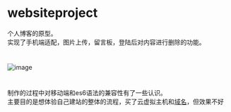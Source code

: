 # websiteproject
个人博客的原型。<br>实现了手机端适配，图片上传，留言板，登陆后对内容进行删除的功能。
#
![image](https://github.com/eret9616/websiteproject/blob/master/show.gif)

#
制作的过程中对移动端和es6语法的兼容性有了一些认识。<br>
主要目的是想体验自己建站的整体的流程，买了云虚拟主机和<a href="http://www.huhao.info">域名</a>，但效果不好
